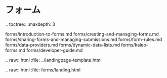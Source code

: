 フォーム
=====

.. toctree:: :maxdepth: 3

   forms/introduction-to-forms.md forms/creating-and-managing-forms.md forms/sharing-forms-and-managing-submissions.md forms/form-rules.md forms/data-providers.md forms/dynamic-data-lists.md forms/kaleo-forms.md forms/developer-guide.md

.. raw:: html :file: ../landingpage-template.html

.. raw:: html :file: forms/landing.html
